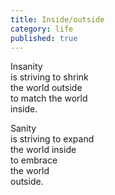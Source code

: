 ```yaml
---
title: Inside/outside
category: life
published: true
---
```


Insanity  
is striving to shrink    
the world outside  
to match the world  
inside.
  
Sanity    
is striving to expand  
the world inside  
to embrace  
the world  
outside.
